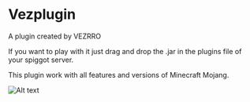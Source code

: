 # Vezplugin
 A plugin created by VEZRRO

 If you want to play with it just drag and drop the .jar in the plugins file of your spiggot server.

 This plugin work with all features and versions of Minecraft Mojang.

![Alt text](image-1.png)
